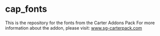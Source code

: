 cap_fonts
=========

This is the repository for the fonts from the Carter Addons Pack
For more information about the addon, please visit: www.sg-carterpack.com